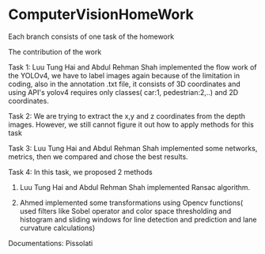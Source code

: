 # ComputerVisionHomeWork
Each branch consists of one task of the homework

The contribution of the work

Task 1: Luu Tung Hai and Abdul Rehman Shah implemented the flow work of the YOLOv4, we have to label images again because of the limitation in coding, also in the annotation .txt file, it consists of 3D coordinates and using API's yolov4 requires only classes( car:1, pedestrian:2,..) and 2D coordinates.

Task 2: We are trying to extract the x,y and z coordinates from the depth images. However, we still cannot figure it out how to apply methods for this task

Task 3: Luu Tung Hai and Abdul Rehman Shah implemented some networks, metrics, then we compared and chose the best results.

Task 4: In this task, we proposed 2 methods

 1. Luu Tung Hai and Abdul Rehman Shah implemented Ransac algorithm. 
 
 2. Ahmed implemented some transformations using Opencv functions( used filters like Sobel operator and color space thresholding and histogram and sliding windows for line detection and prediction and lane curvature calculations)
 
 Documentations: Pissolati
        
        
